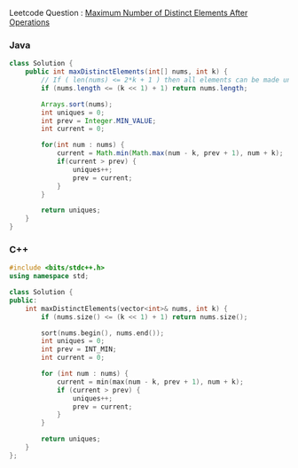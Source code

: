 Leetcode Question : [Maximum Number of Distinct Elements After Operations](https://leetcode.com/problems/maximum-number-of-distinct-elements-after-operations)

### Java

```java
class Solution {
    public int maxDistinctElements(int[] nums, int k) {
        // If ( len(nums) <= 2*k + 1 ) then all elements can be made unique
        if (nums.length <= (k << 1) + 1) return nums.length;

        Arrays.sort(nums);
        int uniques = 0;
        int prev = Integer.MIN_VALUE;
        int current = 0;

        for(int num : nums) {
            current = Math.min(Math.max(num - k, prev + 1), num + k);
            if(current > prev) {
                uniques++;
                prev = current;
            }
        }

        return uniques;
    }
}
```

### C++

```cpp
#include <bits/stdc++.h>
using namespace std;

class Solution {
public:
    int maxDistinctElements(vector<int>& nums, int k) {
        if (nums.size() <= (k << 1) + 1) return nums.size();

        sort(nums.begin(), nums.end());
        int uniques = 0;
        int prev = INT_MIN;
        int current = 0;

        for (int num : nums) {
            current = min(max(num - k, prev + 1), num + k);
            if (current > prev) {
                uniques++;
                prev = current;
            }
        }

        return uniques;
    }
};
```
